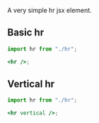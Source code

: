 A very simple hr jsx element.

## Basic hr

```jsx
import hr from "./hr";

<hr />;
```

## Vertical hr

```jsx
import hr from "./hr";

<hr vertical />;
```

